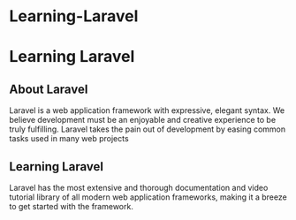 # Learning-Laravel

# Learning Laravel

## About Laravel

Laravel is a web application framework with expressive, elegant syntax. We believe development must be an enjoyable and creative experience to be truly fulfilling. Laravel takes the pain out of development by easing common tasks used in many web projects

## Learning Laravel

Laravel has the most extensive and thorough documentation and video tutorial library of all modern web application frameworks, making it a breeze to get started with the framework.
